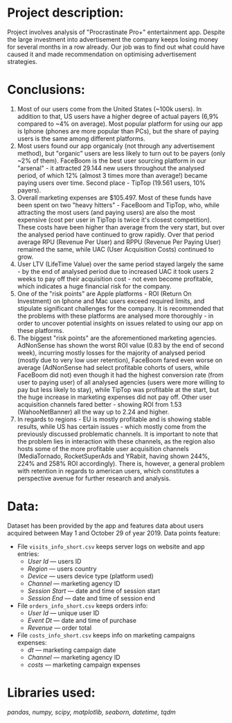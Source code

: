 # Project description:
Project involves analysis of "Procrastinate Pro+" entertainment app. Despite the large investment into advertisement the company keeps losing money for several months in a row already. Our job was to find out what could have caused it and made recommendation on optimising advertisement strategies.

# Conclusions:
1. Most of our users come from the United States (~100k users). In addition to that, US users have a higher degree of actual payers (6,9% compared to ~4% on average). Most popular platform for using our app is Iphone (phones are more popular than PCs), but the share of paying users is the same among different platforms.
2. Most users found our app organicaly (not through any advertisement method), but "organic" users are less likely to turn out to be payers (only ~2% of them). FaceBoom is the best user sourcing platform in our "arsenal" - it attracted 29.144 new users throughout the analysed period, of which 12% (almost 3 times more than average!) became paying users over time. Second place - TipTop (19.561 users, 10% payers).
3. Overall marketing expenses are $105.497. Most of these funds have been spent on two "heavy hitters" - FaceBoom and TipTop, who, while attracting the most users (and paying users) are also the most expensive (cost per user in TipTop is twice it's closest competition). These costs have been higher than average from the very start, but over the analysed period have continued to grow rapidly. Over that period average RPU (Revenue Per User) and RPPU (Revenue Per Paying User) remained the same, while UAC (User Acquisition Costs) continued to grow.
4. User LTV (LifeTime Value) over the same period stayed largely the same - by the end of analysed period due to increased UAC it took users 2 weeks to pay off their acquisition cost - not even become profitable, which indicates a huge financial risk for the company.
5. One of the "risk points" are Apple platforms - ROI (Return On Investment) on Iphone and Mac users exceed required limits, and stipulate significant challenges for the company. It is recommended that the problems with these platforms are analysed more thoroughly - in order to uncover potential insights on issues related to using our app on these platforms.
6. The biggest "risk points" are the aforementioned marketing agencies. AdNonSense has shown the worst ROI value (0.83 by the end of second week), incurring mostly losses for the majority of analysed period (mostly due to very low user retention), FaceBoom fared even worse on average (AdNonSense had select profitable cohorts of users, while FaceBoom did not) even though it had the highest conversion rate (from user to paying user) of all analysed agencies (users were more willing to pay but less likely to stay), while TipTop was profitable at the start, but the huge increase in marketing expenses did not pay off. Other user acquisition channels fared better - showing ROI from 1.53 (WahooNetBanner) all the way up to 2.24 and higher.
7. In regards to regions - EU is mostly profitable and is showing stable results, while US has certain issues - which mostly come from the previously discussed problematic channels. It is important to note that the problem lies in interaction with these channels, as the region also hosts some of the more profitable user acquisition channels (MediaTornado, RocketSuperAds and YRabiit, having shown 244%, 224% and 258% ROI accordingly). There is, however, a general problem with retention in regards to american users, which constitutes a perspective avenue for further research and analysis.

# Data:
Dataset has been provided by the app and features data about users acquired between May 1 and October 29 of year 2019.
Data points feature:
- File `visits_info_short.csv` keeps server logs on website and app entries:
    - *User Id* — users ID
    - *Region* — users country
    - *Device* — users device type (platform used)
    - *Channel* — marketing agency ID
    - *Session Start* — date and time of session start
    - *Session End* — date and time of session end
- File `orders_info_short.csv` keeps orders info:
    - *User Id* — unique user ID
    - *Event Dt* — date and time of purchase
    - *Revenue* — order total
- File `costs_info_short.csv` keeps info on marketing campaigns expenses:
    - *dt* — marketing campaign date
    - *Channel* — marketing agency ID
    - *costs* — marketing campaign expenses

# Libraries used:
*pandas, numpy, scipy, matplotlib, seaborn, datetime, tqdm*
